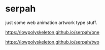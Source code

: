 # serpah
just some web animation artwork type stuff. 

https://lowpolyskeleton.github.io/serpah/one 

https://lowpolyskeleton.github.io/serpah/two
